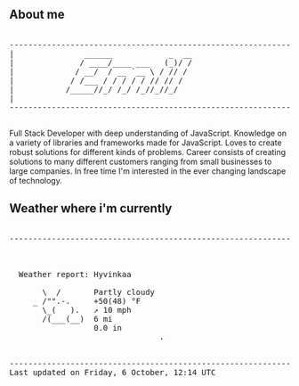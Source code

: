 ## About me

<pre>

--------------------------------------------------------------------------------------
|			    ______            _  __
|			   / ____/____ ___   (_)/ /
|			  / __/  / __ `__ \ / // / 
|			 / /___ / / / / / // // /  
|			/_____//_/ /_/ /_//_//_/   
|                           
--------------------------------------------------------------------------------------

</pre>

Full Stack Developer with deep understanding of JavaScript. Knowledge on a variety of libraries and frameworks made for JavaScript. Loves to create robust solutions for different kinds of problems. Career consists of creating solutions to many different customers ranging from small businesses to large companies. In free time I'm interested in the ever changing landscape of technology. 



## Weather where i'm currently  

<pre>

--------------------------------------------------------------------------------------


 
  Weather report: Hyvinkaa  
    
       \  /       Partly cloudy  
     _ /"".-.     +50(48) °F  
       \_(   ).   ↗ 10 mph  
       /(___(__)  6 mi  
                  0.0 in  
                                .


--------------------------------------------------------------------------------------
Last updated on Friday, 6 October, 12:14 UTC
</pre>
